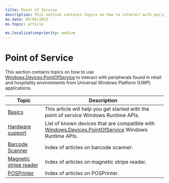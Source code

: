 ```yaml
---
title: Point of Service
description: This section contains topics on how to interact with peripherals found in retail and hospitality environments from Universal Windows Platform (UWP) applications.
ms.date: 05/04/2023
ms.topic: article

ms.localizationpriority: medium
---
```


# Point of Service

This section contains topics on how to use [Windows.Devices.PointOfService](/uwp/api/windows.devices.pointofservice) to interact with peripherals found in retail and hospitality environments from Universal Windows Platform (UWP) applications.

| Topic | Description |
|------|------------|
| [Basics](pos-basics.md) | This article will help you get started with the point of service Windows Runtime APIs. |
| [Hardware support](pos-device-support.md) | List of known devices that are compatible with [Windows.Devices.PointOfService](/uwp/api/Windows.Devices.PointOfService) Windows Runtime APIs. |
| [Barcode Scanner](pos-barcodescanner.md) | Index of articles on barcode scanner. |
| [Magnetic stripe reader](pos-magnetic-stripe-reader.md) | Index of articles on magnetic stripe reader.
| [POSPrinter](pos-printer.md) | Index of articles on POSPrinter. |